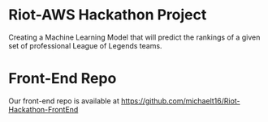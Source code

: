 # Riot-AWS Hackathon Project
Creating a Machine Learning Model that will predict the rankings of a given set of professional League of Legends teams.

# Front-End Repo
Our front-end repo is available at https://github.com/michaelt16/Riot-Hackathon-FrontEnd

